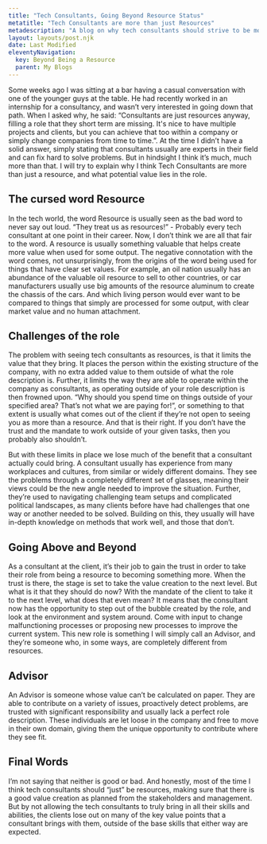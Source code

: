 ```yaml
---
title: "Tech Consultants, Going Beyond Resource Status"
metatitle: "Tech Consultants are more than just Resources"
metadescription: "A blog on why tech consultants should strive to be more than resources."
layout: layouts/post.njk
date: Last Modified
eleventyNavigation:
  key: Beyond Being a Resource
  parent: My Blogs
---
```

Some weeks ago I was sitting at a bar having a casual conversation with one of the younger guys at the table. He had recently worked in an internship for a consultancy, and wasn’t very interested in going down that path. When I asked why, he said: “Consultants are just resources anyway, filling a role that they short term are missing. It's nice to have multiple projects and clients, but you can achieve that too within a company or simply change companies from time to time.”. At the time I didn’t have a solid answer, simply stating that consultants usually are experts in their field and can fix hard to solve problems. But in hindsight I think it’s much, much more than that. I will try to explain why I think Tech Consultants are more than just a resource, and what potential value lies in the role. 

## The cursed word Resource
In the tech world, the word Resource is usually seen as the bad word to never say out loud. “They treat us as resources!” - Probably every tech consultant at one point in their career. Now, I don’t think we are all that fair to the word. A resource is usually something valuable that helps create more value when used for some output. The negative connotation with the word comes, not unsurprisingly, from the origins of the word being used for things that have clear set values. For example, an oil nation usually has an abundance of the valuable oil resource to sell to other countries, or car manufacturers usually use big amounts of the resource aluminum to create the chassis of the cars. And which living person would ever want to be compared to things that simply are processed for some output, with clear market value and no human attachment. 

## Challenges of the role
The problem with seeing tech consultants as resources, is that it limits the value that they bring. It places the person within the existing structure of the company, with no extra added value to them outside of what the role description is. Further, it limits the way they are able to operate within the company as consultants, as operating outside of your role description is then frowned upon. “Why should you spend time on things outside of your specified area? That’s not what we are paying for!”, or something to that extent is usually what comes out of the client if they’re not open to seeing you as more than a resource. And that is their right. If you don’t have the trust and the mandate to work outside of your given tasks, then you probably also shouldn’t. 

But with these limits in place we lose much of the benefit that a consultant actually could bring. A consultant usually has experience from many workplaces and cultures, from similar or widely different domains. They see the problems through a completely different set of glasses, meaning their views could be the new angle needed to improve the situation. Further, they’re used to navigating challenging team setups and complicated political landscapes, as many clients before have had challenges that one way or another needed to be solved. Building on this, they usually will have in-depth knowledge on methods that work well, and those that don’t.

## Going Above and Beyond
As a consultant at the client, it’s their job to gain the trust in order to take their role from being a resource to becoming something more. When the trust is there, the stage is set to take the value creation to the next level. But what is it that they should do now? With the mandate of the client to take it to the next level, what does that even mean? It means that the consultant now has the opportunity to step out of the bubble created by the role, and look at the environment and system around. Come with input to change malfunctioning processes or proposing new processes to improve the current system. This new role is something I will simply call an Advisor, and they’re someone who, in some ways, are completely different from resources.

## Advisor
An Advisor is someone whose value can’t be calculated on paper. They are able to contribute on a variety of issues, proactively detect problems, are trusted with significant responsibility and usually lack a perfect role description. These individuals are let loose in the company and free to move in their own domain, giving them the unique opportunity to contribute where they see fit.

## Final Words
I’m not saying that neither is good or bad. And honestly, most of the time I think tech consultants should “just” be resources, making sure that there is a good value creation as planned from the stakeholders and management. But by not allowing the tech consultants to truly bring in all their skills and abilities, the clients lose out on many of the key value points that a consultant brings with them, outside of the base skills that either way are expected.
